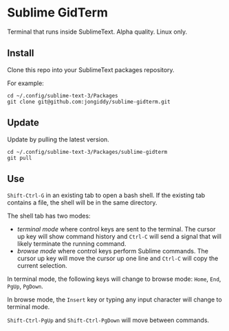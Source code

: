 # Sublime GidTerm

Terminal that runs inside SublimeText. Alpha quality. Linux only.

## Install

Clone this repo into your SublimeText packages repository.

For example:
```
cd ~/.config/sublime-text-3/Packages
git clone git@github.com:jongiddy/sublime-gidterm.git
```

## Update

Update by pulling the latest version.

```
cd ~/.config/sublime-text-3/Packages/sublime-gidterm
git pull
```

## Use

`Shift-Ctrl-G` in an existing tab to open a bash shell.
If the existing tab contains a file, the shell will be in the same directory.

The shell tab has two modes:

- *terminal mode* where control keys are sent to the terminal. The cursor up key will show command history and `Ctrl-C` will send a signal that will likely terminate the running command.
- *browse mode* where control keys perform Sublime commands. The cursor up key will move the cursor up one line and `Ctrl-C` will copy the current selection.

In terminal mode, the following keys will change to browse mode: `Home`, `End`, `PgUp`, `PgDown`.

In browse mode, the `Insert` key or typing any input character will change to terminal mode.

`Shift-Ctrl-PgUp` and `Shift-Ctrl-PgDown` will move between commands.
